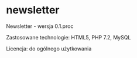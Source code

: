 # newsletter
Newsletter - wersja 0.1.proc

Zastosowane technologie:
HTML5, PHP 7.2, MySQL

Licencja: do ogólnego użytkowania
